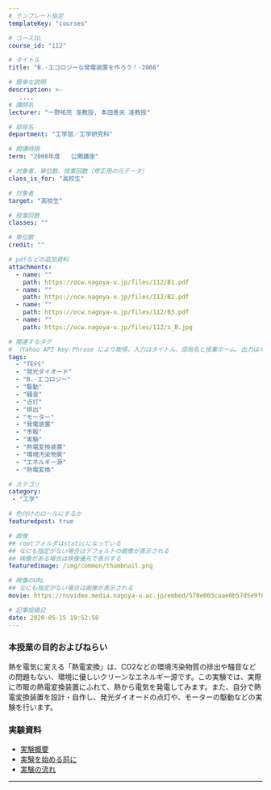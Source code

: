 ```yaml
---
# テンプレート指定
templateKey: "courses"

# コースID
course_id: "112"

# タイトル
title: "B.-エコロジーな発電装置を作ろう！-2008"

# 簡単な説明
description: >-
   ....
# 講師名
lecturer: "一野祐亮 准教授, 本田善央 准教授"

# 部局名
department: "工学部／工学研究科"

# 開講時限
term: "2008年度	公開講座"

# 対象者、単位数、授業回数（修正用の元データ）
class_is_for: "高校生"

# 対象者
target: "高校生"

# 授業回数
classes: ""

# 単位数
credit: ""

# pdfなどの追加資料
attachments:
  - name: "" 
    path: https://ocw.nagoya-u.jp/files/112/B1.pdf
  - name: "" 
    path: https://ocw.nagoya-u.jp/files/112/B2.pdf
  - name: "" 
    path: https://ocw.nagoya-u.jp/files/112/B3.pdf
  - name: "" 
    path: https://ocw.nagoya-u.jp/files/112/s_B.jpg

# 関連するタグ
# （Yahoo API Key-Phrase により取得。入力はタイトル、部局名と授業ホーム、出力はキーフレーズ（tags））
tags:
  - "TEFS"
  - "発光ダイオード"
  - "B.-エコロジー"
  - "駆動"
  - "騒音"
  - "点灯"
  - "排出"
  - "モーター"
  - "発電装置"
  - "市販"
  - "実験"
  - "熱電変換装置"
  - "環境汚染物質"
  - "エネルギー源"
  - "熱電変換"

# カテゴリ
category:
 - "工学"

# 色付けのロールにするか
featuredpost: true

# 画像
## rootフォルダはstaticになっている
## なにも指定がない場合はデフォルトの画像が表示される
## 映像がある場合は映像優先で表示する
featuredimage: /img/common/thumbnail.png

# 映像のURL
## なにも指定がない場合は画像が表示される
movie: https://nuvideo.media.nagoya-u.ac.jp/embed/570e003caae0b57d5e9f694ab769b31e4ccb6395

# 記事投稿日
date: 2020-05-15 19:52:58
---
```


### 本授業の目的およびねらい

熱を電気に変える「熱電変換」は、CO2などの環境汚染物質の排出や騒音などの問題もない、環境に優しいクリーンなエネルギー源です。この実験では、実際に市販の熱電変換装置にふれて、熱から電気を発電してみます。また、自分で熱電変換装置を設計・自作し、発光ダイオードの点灯や、モーターの駆動などの実験を行います。














### 実験資料

* [実験概要](https://ocw.nagoya-u.jp/files/112/B1.pdf) 
* [実験を始める前に](https://ocw.nagoya-u.jp/files/112/B2.pdf) 
* [実験の流れ](https://ocw.nagoya-u.jp/files/112/B3.pdf) 












-----